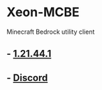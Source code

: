 # Xeon-MCBE
Minecraft Bedrock utility client

## - [1.21.44.1](https://github.com/rekitrelt/Xeon-MCBE/releases/latest/download/Xeon.dll)
## - [Discord](https://discord.gg/N9rvmmXVR2)
